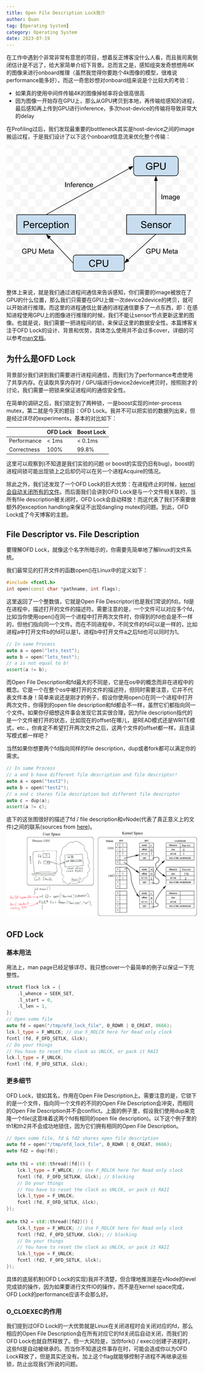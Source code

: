 ```yaml
---
title: Open File Description Lock简介
author: Quan
tag: [Operating System]
category: Operating System
date: 2023-07-19
---
```


在工作中遇到个非常非常有意思的项目，想着反正博客没什么人看，而且我司离倒闭估计是不远了，给大家简单介绍下背景。总而言之是，感知组突发奇想想用4K的图像来进行onboard推理（虽然我觉得你要跑个4k图像的模型，很难说performance能多好），而这一奇思妙想对onboard组来说是个比较大的考验：
* 如果真的使用中间件传输4K的图像掉帧率将会很高很高
* 因为图像一开始存在GPU上，那么从GPU拷贝到本地，再传输给感知的进程，最后感知再上传到GPU进行inference，多次host-device的传输将导致非常大的delay

在Profiling过后，我们发现最重要的bottleneck其实是host-device之间的image搬运过程，于是我们设计了以下这个onboard信息流来优化整个传输：

![](./images/inter-gpu.png)

整体上来说，就是我们通过进程间通信来告诉感知，你们需要的image被放在了GPU的什么位置，那么我们只需要在GPU上做一次device2device的拷贝，就可以开始进行推理。而这里的进程通信比普通的进程通信要多了一点东西，即：在感知进程使用GPU上的图像进行推理的时候，我们不能让sensor节点更新这里的图像。也就是说，我们需要一把进程间的锁，来保证这里的数据安全性。本篇博客关注于OFD Lock的设计、背景和优势，具体怎么使用并不会过多cover，详细的可以参考[man文档](https://manpages.ubuntu.com/manpages/focal/en/man2/flock.2.html)。

## 为什么是OFD Lock

背景部分我们讲到我们需要进行进程间通信，而我们为了performance考虑使用了共享内存。在读取共享内存时 / GPU端进行device2device拷贝时，按照刚才的讨论，我们需要一把锁来保证进程间的通信安全性。

在简单的调研之后，我们锁定到了两种锁，一是boost实现的inter-process mutex，第二就是今天的题目：OFD Lock。我并不可以把实验的数据列出来，但是经过详尽的experiments，基本的对比如下：

|             | OFD Lock | Boost Lock |
|-------------|----------|------------|
| Performance | < 1ms    | < 0.1ms    |
| Correctness | 100%     | 99.8%      |

这里可以观察到(不知道是我们实验的问题 or boost的实现仍旧有bug)，boost的进程间锁可能出现锁上之后却仍可以在另一个进程Acquire的情况。

除此之外，我们还发现了一个OFD Lock的巨大优势：在进程终止的时候，[kernel会自动关闭所有的文件](https://stackoverflow.com/questions/15246833/is-it-a-good-practice-to-close-file-descriptors-on-exit)。而后面我们会讲到OFD Lock是与一个文件相关联的，当所有file description被关闭时，OFD Lock会自动释放！而这代表了我们不需要做额外的exception handling来保证不出现dangling mutex的问题。到此，OFD Lock成了今天博客的主题。

## File Descriptor vs. File Description

要理解OFD Lock，就像这个名字所暗示的，你需要先简单地了解linux的文件系统。

我们最常见的打开文件的函数open()在Linux中的定义如下：
```c++
#include <fcntl.h>
int open(const char *pathname, int flags);
```

这里返回了一个整数值，它就是Open File Descriptor(也是我们常说的fd)。fd是在进程中，描述打开的文件的描述符。需要注意的是，一个文件可以对应多个fd，比如当你使用open()在同一个进程中打开两次文件时，你得到的fd也会是不一样的，但他们指向同一个文件。而在不同进程中，不同文件的fd可以是一样的，比如进程a中打开文件b的fd可以是1，进程b中打开文件a之后fd也可以同时为1。
```c++
// In same Process
auto a = open("lets_test");
auto b = open("lets_test");
// a is not equal to b!
assert(a != b);
```

而Open File Description和fd最大的不同是，它是在os中的概念而非在进程中的概念。它是一个在整个os中被打开的文件的描述符，但同时需要注意，它并不代表文件本身！简单来说还是刚才的例子，假设你使用open()在同一个进程中打开两次文件，你得到的open file description和fd都会不一样，虽然它们都指向同一个文件。如果你仔细想这件事会发现它其实很合理，因为file description指代的是一个文件被打开的状态，比如现在的offset在哪儿，是READ模式还是WRITE模式，etc.，你肯定不希望打开两次文件之后，这两个文件的offset都一样，且连读写模式都一样吧？

当然如果你想要两个fd指向同样的file description，dup或者fork都可以满足你的需求。
```c++
// In same Process
// a and b have different file description and file descriptor!
auto a = open("test2");
auto b = open("test2");
// a and c shares file description but different file descriptor
auto c = dup(a);
assert(a != c);
```

底下的这张图很好的描述了fd / file description和vNode(代表了真正意义上的文件)之间的联系(sources from [here](https://www.usna.edu/Users/cs/wcbrown/courses/IC221/classes/L09/Class.html))。
![](./images/sys-ofd.png)

## OFD Lock

### 基本用法

用法上，man page已经足够详尽，我只想cover一个最简单的例子以保证一下完整性。

```cpp
struct flock lck = {
    .l_whence = SEEK_SET,
    .l_start = 0,
    .l_len = 1,
};
// Open some file
auto fd = open("/tmp/ofd_lock_file", O_RDWR | O_CREAT, 0666);
lck.l_type = F_WRLCK; // Use F_RDLCK here for Read only clock
fcntl (fd, F_OFD_SETLK, &lck);
// Do your things
// You have to reset the clock as UNLCK, or pack it RAII
lck.l_type = F_UNLCK;
fcntl (fd, F_OFD_SETLK, &lck);
```

### 更多细节

OFD Lock，锁如其名，作用在Open File Description上。需要注意的是，它锁下的是一个文件，指向同一个文件的不同的Open File Description会冲突，而相同的Open File Description并不会conflict。上面的例子里，假设我们使用dup来克隆一个file(这意味着这两个fd有相同的open file description)。以下这个例子里的th1和th2并不会成功地锁住，因为它们拥有相同的Open File Description。
```cpp
// Open some file, fd & fd2 shares open file description
auto fd = open("/tmp/ofd_lock_file", O_RDWR | O_CREAT, 0666);
auto fd2 = dup(fd);

auto th1 = std::thread([fd]() {
    lck.l_type = F_WRLCK; // Use F_RDLCK here for Read only clock
    fcntl (fd, F_OFD_SETLKW, &lck); // blocking
    // Do your things
    // You have to reset the clock as UNLCK, or pack it RAII
    lck.l_type = F_UNLCK;
    fcntl (fd, F_OFD_SETLK, &lck);
});

auto th2 = std::thread([fd2]() {
    lck.l_type = F_WRLCK; // Use F_RDLCK here for Read only clock
    fcntl (fd2, F_OFD_SETLKW, &lck); // blocking
    // Do your things
    // You have to reset the clock as UNLCK, or pack it RAII
    lck.l_type = F_UNLCK;
    fcntl (fd2, F_OFD_SETLK, &lck);
});
```

具体的底层机制(OFD Lock的实现)我并不清楚，但合理地推测是在vNode的level完成锁的操作，因为如果要进行文件IO的操作，而不是在kernel space完成，OFD Lock的performance应该不会那么好。

### O_CLOEXEC的作用

我们提到过OFD Lock的一大优势就是Linux在关闭进程时会关闭对应的fd，那么相应的Open File Description会在所有对应它的fd关闭后自动关闭，而我们的OFD Lock也就自然释放了。但一大风险是，当你fork() / exec()创建子进程时，这些fd是自动被继承的。而当你不知道这件事存在时，可能会造成你以为OFD Lock释放了，但是其实还没有。加上这个flag就能够控制子进程不再继承这些锁，防止出现我们所说的问题。
